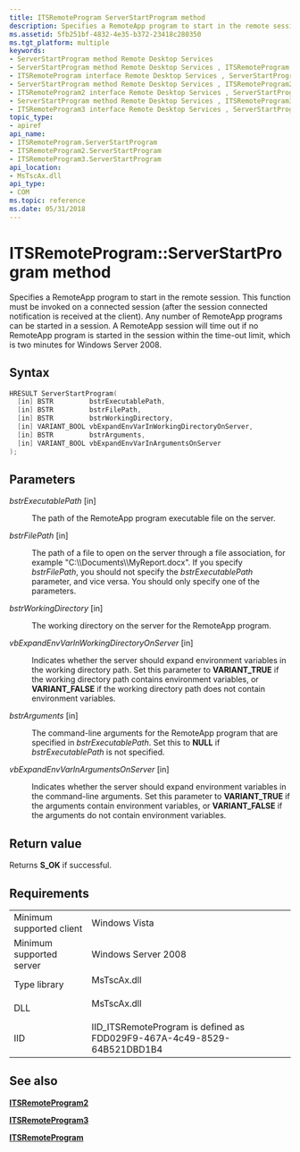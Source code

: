 ```yaml
---
title: ITSRemoteProgram ServerStartProgram method
description: Specifies a RemoteApp program to start in the remote session.
ms.assetid: 5fb251bf-4832-4e35-b372-23418c280350
ms.tgt_platform: multiple
keywords:
- ServerStartProgram method Remote Desktop Services
- ServerStartProgram method Remote Desktop Services , ITSRemoteProgram interface
- ITSRemoteProgram interface Remote Desktop Services , ServerStartProgram method
- ServerStartProgram method Remote Desktop Services , ITSRemoteProgram2 interface
- ITSRemoteProgram2 interface Remote Desktop Services , ServerStartProgram method
- ServerStartProgram method Remote Desktop Services , ITSRemoteProgram3 interface
- ITSRemoteProgram3 interface Remote Desktop Services , ServerStartProgram method
topic_type:
- apiref
api_name:
- ITSRemoteProgram.ServerStartProgram
- ITSRemoteProgram2.ServerStartProgram
- ITSRemoteProgram3.ServerStartProgram
api_location:
- MsTscAx.dll
api_type:
- COM
ms.topic: reference
ms.date: 05/31/2018
---
```


# ITSRemoteProgram::ServerStartProgram method

Specifies a RemoteApp program to start in the remote session. This function must be invoked on a connected session (after the session connected notification is received at the client). Any number of RemoteApp programs can be started in a session. A RemoteApp session will time out if no RemoteApp program is started in the session within the time-out limit, which is two minutes for Windows Server 2008.

## Syntax


```C++
HRESULT ServerStartProgram(
  [in] BSTR         bstrExecutablePath,
  [in] BSTR         bstrFilePath,
  [in] BSTR         bstrWorkingDirectory,
  [in] VARIANT_BOOL vbExpandEnvVarInWorkingDirectoryOnServer,
  [in] BSTR         bstrArguments,
  [in] VARIANT_BOOL vbExpandEnvVarInArgumentsOnServer
);
```



## Parameters

<dl> <dt>

*bstrExecutablePath* \[in\]
</dt> <dd>

The path of the RemoteApp program executable file on the server.

</dd> <dt>

*bstrFilePath* \[in\]
</dt> <dd>

The path of a file to open on the server through a file association, for example "C:\\\\Documents\\\\MyReport.docx". If you specify *bstrFilePath*, you should not specify the *bstrExecutablePath* parameter, and vice versa. You should only specify one of the parameters.

</dd> <dt>

*bstrWorkingDirectory* \[in\]
</dt> <dd>

The working directory on the server for the RemoteApp program.

</dd> <dt>

*vbExpandEnvVarInWorkingDirectoryOnServer* \[in\]
</dt> <dd>

Indicates whether the server should expand environment variables in the working directory path. Set this parameter to **VARIANT\_TRUE** if the working directory path contains environment variables, or **VARIANT\_FALSE** if the working directory path does not contain environment variables.

</dd> <dt>

*bstrArguments* \[in\]
</dt> <dd>

The command-line arguments for the RemoteApp program that are specified in *bstrExecutablePath*. Set this to **NULL** if *bstrExecutablePath* is not specified.

</dd> <dt>

*vbExpandEnvVarInArgumentsOnServer* \[in\]
</dt> <dd>

Indicates whether the server should expand environment variables in the command-line arguments. Set this parameter to **VARIANT\_TRUE** if the arguments contain environment variables, or **VARIANT\_FALSE** if the arguments do not contain environment variables.

</dd> </dl>

## Return value

Returns **S\_OK** if successful.

## Requirements



|                                     |                                                                                        |
|-------------------------------------|----------------------------------------------------------------------------------------|
| Minimum supported client<br/> | Windows Vista<br/>                                                               |
| Minimum supported server<br/> | Windows Server 2008<br/>                                                         |
| Type library<br/>             | <dl> <dt>MsTscAx.dll</dt> </dl> |
| DLL<br/>                      | <dl> <dt>MsTscAx.dll</dt> </dl> |
| IID<br/>                      | IID\_ITSRemoteProgram is defined as FDD029F9-467A-4c49-8529-64B521DBD1B4<br/>    |



## See also

<dl> <dt>

[**ITSRemoteProgram2**](itsremoteprogram2.md)
</dt> <dt>

[**ITSRemoteProgram3**](itsremoteprogram3.md)
</dt> <dt>

[**ITSRemoteProgram**](itsremoteprogram.md)
</dt> </dl>

 

 





